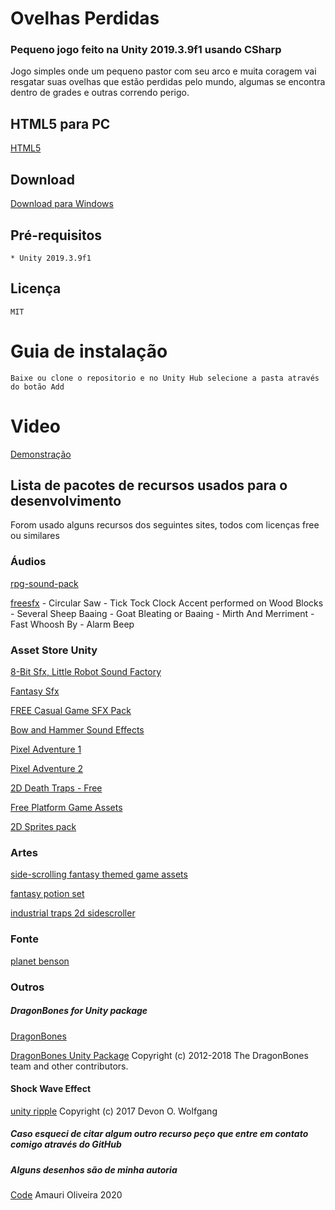 # Ovelhas Perdidas

### Pequeno jogo feito na Unity 2019.3.9f1 usando CSharp

Jogo simples onde um pequeno pastor com seu arco e muita coragem vai resgatar suas ovelhas que estão perdidas pelo mundo, algumas se encontra dentro de grades e outras correndo perigo.

## HTML5 para PC
[HTML5](https://amaurioliveira.github.io/ovelha/)

## Download
[Download para Windows](https://drive.google.com/file/d/1THLA4oFv69s4lAkox5x3Ne85rc0JiEmM/view?usp=sharing)

## Pré-requisitos
    * Unity 2019.3.9f1

## Licença
    MIT

# Guia de instalação
    Baixe ou clone o repositorio e no Unity Hub selecione a pasta através do botão Add

# Video 
[Demonstração](https://youtu.be/uyHfHmD6U4M)

## Lista de pacotes de recursos usados para o desenvolvimento

Forom usado alguns recursos dos seguintes sites, todos com licenças free ou similares

### Áudios 

[rpg-sound-pack](https://opengameart.org/content/rpg-sound-pack)

[freesfx](https://www.freesfx.co.uk)
    - Circular Saw
    - Tick Tock Clock Accent performed on Wood Blocks
    - Several Sheep Baaing
    - Goat Bleating or Baaing
    - Mirth And Merriment
    - Fast Whoosh By
    - Alarm Beep

### Asset Store Unity

[8-Bit Sfx, Little Robot Sound Factory](https://assetstore.unity.com/packages/audio/sound-fx/8-bit-sfx-32831)

[Fantasy Sfx](https://assetstore.unity.com/packages/audio/sound-fx/fantasy-sfx-32833)

[FREE Casual Game SFX Pack](https://assetstore.unity.com/packages/audio/sound-fx/free-casual-game-sfx-pack-54116)

[Bow and Hammer Sound Effects](https://assetstore.unity.com/packages/audio/sound-fx/weapons/bow-and-hammer-sound-effects-163948)

[Pixel Adventure 1](https://assetstore.unity.com/packages/2d/characters/pixel-adventure-1-155360)

[Pixel Adventure 2](https://assetstore.unity.com/packages/2d/characters/pixel-adventure-2-155418)

[2D Death Traps - Free](https://assetstore.unity.com/packages/2d/environments/2d-death-traps-free-20706)

[Free Platform Game Assets](https://assetstore.unity.com/packages/2d/environments/free-platform-game-assets-85838)

[2D Sprites pack](https://assetstore.unity.com/packages/essentials/asset-packs/2d-sprites-pack-73728)

### Artes
[side-scrolling fantasy themed game assets](https://opengameart.org/content/side-scrolling-fantasy-themed-game-assets)

[fantasy potion set](https://opengameart.org/content/fantasy-potion-set)

[industrial traps 2d sidescroller](https://opengameart.org/content/industrial-traps-2d-sidescroller)

### Fonte

[planet benson](https://www.1001freefonts.com/planet-benson.font)

### Outros
##### DragonBones for Unity package

[DragonBones](https://github.com/DragonBones/DragonBonesCSharp)

[DragonBones Unity Package](https://goo.gl/MPsNWw) Copyright (c) 2012-2018 The DragonBones team and other contributors.
#### Shock Wave Effect

[unity ripple](http://blog.onebyonedesign.com/unity/unity-ripple-or-shock-wave-effect/comment-page-1) Copyright (c) 2017 Devon O. Wolfgang

##### Caso esqueci de citar algum outro recurso peço que entre em contato comigo através do GitHub
##### Alguns desenhos são de minha autoria 

[Code](https://github.com/AmauriOliveira/Ovelhas_Perdidas_Unity)
Amauri Oliveira 2020

